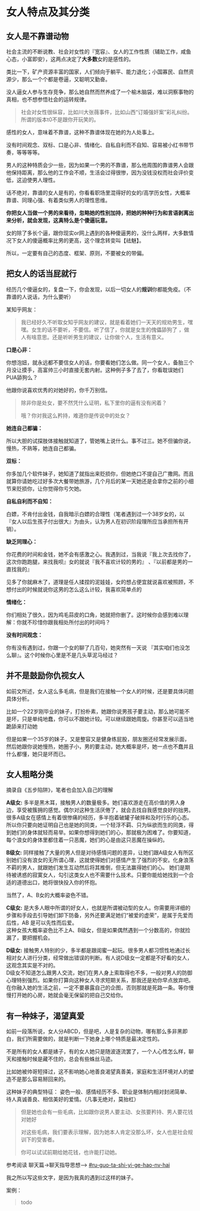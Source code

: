 # 女人特点及其分类

## 女人是不靠谱动物

社会主流的不断说教、社会对女性的『宽容』、女人的工作性质（辅助工作，咸鱼心态，小富即安），这两点决定了**大多数**女的是感性的。

类比一下，矿产资源丰富的国家，人们倾向于躺平、能力退化；小国寡民、自然资源少，那么一个个都是卷逼，又聪明又勤奋。

没人逼女人参与生存竞争，那么她自然而然养成了一个榆木脑袋，难以洞察事物的真相，也不想参悟社会的运转规律。

> 社会对女性很纵容，比如川大张薇事件，比如山西“订婚强奸案”彩礼纠纷。所谓的版本t0不是跟你开玩笑的。

感性的女人，意味着不靠谱，这种不靠谱体现在她的为人处事上。

没有时间观念、双标、口是心非、情绪化、自私自利而不自知、容易被小红书带节奏，等等等等。

男人的这种特质会少一些，因为如果一个男的不靠谱，那么他周围的靠谱男人会跟他保持距离，那么他的工作会不顺，生活会过得很惨，因为没钱没权而社会评价变低，这迫使男人理性。

话不绝对，靠谱的女人是有的，你看看职场里混得好的女的/高学历女性，大概率靠谱、同理心强、有着类似男人的理性思维。

**你把女人当做一个男的来看待，忽略她的性别加持，把她的种种行为和言语剥离出来分析，就会发现，这真特么是个傻逼玩意。**

女的除了多长个逼，跟你现实or网上遇到的各种傻逼男的，没什么两样，大多数情况下女人的傻逼概率比男的更高，这个理念转变叫【祛魅】。

所以，一定要有自己的态度、框架、原则，不要被女的带偏。

## 把女人的话当屁就行

经历几个傻逼女的，复盘一下，你会发现，以后一切女人的**规训**你都能免疫。（不靠谱的人说话，为什么要听）

某知乎网友：

> 我已经好久不听取女知乎网友的建议，就是看着她们一天天的规劝男生，嘿嘿。女生的话不要听，不要信。听了信了，你就是女生的傀儡舔狗了 ，做人有啥意思。还是听听男生的建议，让你做个人，生活有意义。

**口是心非：**

你想泡妞，就永远都不要信女人的话，你要看她们怎么做。同一个女人，备胎三个月没让摸手，高富帅三小时直接无套内射。这种例子多了去了，你看耽误她们PUA舔狗么？

他跟你说喜欢优秀的对她好的，你千万别信。

> 除非你是处女，要不然凭什么证明，私下里你的逼有没有闲着？
>
> 哦？你对我这么矜持，难道你是传说中的处女？

**她连自己都骗：**

所以大胆的试探肢体接触就知道了，管她嘴上说什么。事不过三。她不但骗你说，慢热，不熟等，她连自己都骗。

**双标：**

你多加几个软件妹子，她知道了就指出来贬损你，但她绝口不提自己广撒网。而且就算你请她吃过好多次大餐带她旅游，几个月后的某一天她还是会拿你之前的小细节来贬损你，让你觉得你亏欠她。

**自私自利而不自知：**

白嫖，不肯付出金钱，自我暗示白嫖的合理性（笔者遇到过一个38岁女的，以『女人以后生孩子付出很大』为由头，认为男人在初识阶段理所应当承担所有开销）。

**缺乏同理心：**

你花费的时间和金钱，她不会有感激之心。我遇到过，当我说『我上次去找你了，这次你跑跑腿，来找我呗』女的就说『我不喜欢计较的男的』 、『以前都是男的一直找我的』

见多了你就麻木了，道理是任人揉捏的泥娃娃，女的想占便宜就说喜欢被照顾，不想付出的时候就说你这男的怎么这么计较，我喜欢简单点的

**情绪化：**

你们相处了很久，因为鸡毛蒜皮的口角，她就把你删了。这时候你会感到难以理解：你就不珍惜你跟我相处所付出的时间吗？

**没有时间观念：**

你有没有遇到过，你跟一个女的聊了几百句，她突然有一天说 『其实咱们也没怎么聊』。这个时候你心里是不是几头草泥马经过？

## 并不是鼓励你仇视女人

如前文所述，女人这么多毛病，但是我们在接触一个女人的时候，还是要具体问题具体分析。

比如一个22岁刚毕业的妹子，打扮朴素，她跟你说男孩子要主动，那么她可能不是坏，只是单纯地蠢，你可以不跟她计较。可以继续跟她周旋。你甚至可以适当地跪舔来打动她

但是如果一个35岁的妹子，又是整容又是健身练屁股，朋友圈还经常发展示面，然后她跟你说她慢热，她圈子小，男的要主动，她大概率是坏，她一点也不蠢并且什么都懂，她只是坏而已。

## 女人粗略分类

摘录自《五步陷阱》，笔者也会加入自己的理解

**A级女:** 多半是黑木耳，接触男人的数量极多。她们喜欢游走在高价值的男人身边，享受被簇拥的感觉。偶尔对这种生活厌倦了，就会去找自我感觉良好的拙男。\
很多A级女在感情上有着很惨痛的经历，多半抱着破罐子破摔和及时行乐的心态。 所以你只要向她证明自己也是她的同类，一个轻浮不羁、只为纵欲而生的同类，得到她们的身体就轻而易举。如果你想得到她们的心，那就极为困难了。你要知道，每个浪女的身体里都住着一只恶魔，她们的心是由这只恶魔在操纵的。

**B级女:** 同样接触了大量的男人但是对待感情问题的差异，让她们跟A级女人有所区别她们没有浪女的无所谓心理，这就使得她们对感情产生了强烈的不安。化身浪荡不羁的男人，就跟她们发生互动然后将其推倒，但无法赢得她们的心。 她们是期待被诱惑的寂寞女人，勾引这类女人也不需要什么技术。只要你能给她找到一个合适的道德出口，她将很快投入你的怀抱。

当然了，A、B女的大概率姿色不错。

**C级女:** 是大多人眼中所谓的好女人，也就是所谓被动型的女人。你需要用详细的步骤和手段去引导她们卸下防备，另外还要满足她们“被爱的虚荣”，是属于先爱而后性，AB 是可以先性而后爱。\
这种女孩大概率姿色比不上A、B级女，但是如果偶然遇到一个分数高的，你就捡漏了，要把握机会。

**D级女:** 接触男人特别的少，多半都是跟闺蜜一起玩。很多男人都习惯性地通过长相对女人进行分类，经常做出错误的判断。有人说D级女一定都是不好看的女人，这观念其实是不对的。\
D级女不知道怎么跟男人交流，她们在男人身上索取得也不多，一般对男人的防御心理特别强烈。如果你打算向这种女人寻求短期关系，那我还是劝你早点放弃吧。在你融入她的生活之前，一定不要暴露自己的企图，否则那就是死路一条。等你慢慢打开她的心房，她就会毫无保留的把自己交给你。

## 有一种妹子，渴望真爱

如前一段落所说，女人分ABCD，但是吧，人是复杂的动物，哪有那么多非黑即白，我们所需要做的，就是判断一下她身上哪个特质是最决定性的。

不是所有的女人都是婊子，有的女人她只是随波逐流罢了，一个人心性怎么样，聊天和接触时候是藏不住的，总会有些蛛丝马迹。

比如她被帅哥短择过，这不影响她心地善良渴望真善美，家庭和生活环境对人的塑造不是那么容易掰回来的。

这种妹子的典型特征： 姿色一般、感情经历不多、职业是体制内相对封闭简单、待人真诚善良、相信美好的爱情。（凡事无绝对，莫抬杠）

> 但是她也会有一些毛病，比如跟你说男人要主动、女孩要矜持、男人要花钱对她好
>
> 对这些毛病，我们要表示理解，因为她本人肯定没那么坏，女人也是社会规训下的受害者。
>
> 你可以试试前期给她花钱，也许能打动她。

参考阅读 聊天篇->聊天指导思想--> [#ru-guo-ta-shi-yi-ge-hao-nv-hai](../er-liao-tian-pian/liao-tian-zhi-dao-si-xiang.md#ru-guo-ta-shi-yi-ge-hao-nv-hai "mention")

我之所以写这些文字，是因为我真的遇到过这样的妹子。

案例：

> todo
